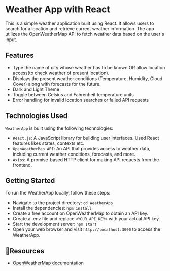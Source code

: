 #  Weather App with React<br />
This is a simple weather application built using React. It allows users to search for a location and retrieve current weather information. The app utilizes the OpenWeatherMap API to fetch weather data based on the user's input.

##  Features

- Type the name of city whose weather has to be known OR allow location access(to check weather of present location).
- Displays the present weather conditions (Temperature, Humidity, Cloud Cover) along with forecasts for the future.
- Dark and Light Theme 
- Toggle between Celsius and Fahrenheit temperature units
- Error handling for invalid location searches or failed API requests

## Technologies Used

`WeatherApp` is built using the following technologies:

- `React.js`: A JavaScript library for building user interfaces.
  Used React features likes states, contexts etc.
- `OpenWeatherMap API`: An API that provides access to weather data, including current weather conditions, forecasts, and more.
- `Axios`: A promise-based HTTP client for making API requests from the frontend.


## Getting Started

To run the WeatherApp locally, follow these steps:

* Navigate to the project directory: `cd WeatherApp`
* Install the dependencies: `npm install`
* Create a free account on OpenWeatherMap to obtain an API key.
* Create a .env file and replace `<YOUR_API_KEY>` with your actual API key.
* Start the development server: `npm start`
* Open your web browser and visit `http://localhost:3000` to access the WeatherApp.

## 📑Resources
- [OpenWeatherMap documentation](https://openweathermap.org/)
